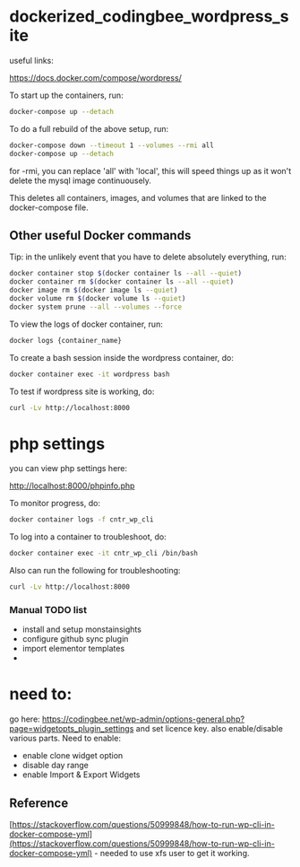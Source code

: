 # dockerized_codingbee_wordpress_site


useful links:

https://docs.docker.com/compose/wordpress/



To start up the containers, run:

```bash
docker-compose up --detach
```



To do a full rebuild of the above setup, run:

```bash
docker-compose down --timeout 1 --volumes --rmi all
docker-compose up --detach
```
for -rmi, you can replace 'all' with 'local', this will speed things up as it won't delete the mysql image continuousely. 


This deletes all containers, images, and volumes that are linked to the docker-compose file.

## Other useful Docker commands

Tip: in the unlikely event that you have to delete absolutely everything, run:

```bash
docker container stop $(docker container ls --all --quiet)
docker container rm $(docker container ls --all --quiet)
docker image rm $(docker image ls --quiet)
docker volume rm $(docker volume ls --quiet)
docker system prune --all --volumes --force
```

To view the logs of docker container, run:

```bash
docker logs {container_name}
```

To create a bash session inside the wordpress container, do:

```bash
docker container exec -it wordpress bash
```


To test if wordpress site is working, do:

```bash
curl -Lv http://localhost:8000
```

# php settings
you can view php settings here:

[http://localhost:8000/phpinfo.php](http://localhost:8000/phpinfo.php)

To monitor progress, do:

```bash
docker container logs -f cntr_wp_cli
```
To log into a container to troubleshoot, do:

```bash
docker container exec -it cntr_wp_cli /bin/bash
```

Also can run the following for troubleshooting:

```bash
curl -Lv http://localhost:8000
```

### Manual TODO list
- install and setup monstainsights
- configure github sync plugin
- import elementor templates
- 

# need to:
go here:
https://codingbee.net/wp-admin/options-general.php?page=widgetopts_plugin_settings
and set licence key. also enable/disable various parts. Need to enable:
- enable clone widget option
- disable day range
- enable Import & Export Widgets



## Reference
[https://stackoverflow.com/questions/50999848/how-to-run-wp-cli-in-docker-compose-yml](https://stackoverflow.com/questions/50999848/how-to-run-wp-cli-in-docker-compose-yml) - needed to use xfs user to get it working. 

